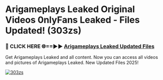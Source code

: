 # Arigameplays Leaked Original Videos 0nlyFans Leaked - Files Updated! (303zs)

<h3>🔴 CLICK HERE 🌐==►► <a href="https://tinyurl.com/ehrbuxhb" rel="nofollow">Arigameplays Leaked Updated Files</a></h3>

Get Arigameplays Leaked and all content. Now you can access all videos and pictures of Arigameplays Leaked. New Updated Files 2025!

[![303zs](https://i.imgur.com/lVYEuWS.gif)](https://tinyurl.com/ehrbuxhb)
